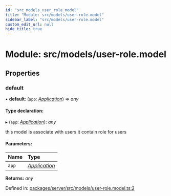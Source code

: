 ```yaml
---
id: "src_models_user_role_model"
title: "Module: src/models/user-role.model"
sidebar_label: "src/models/user-role.model"
custom_edit_url: null
hide_title: true
---
```


# Module: src/models/user-role.model

## Properties

### default

• **default**: (`app`: [*Application*](src_declarations.md#application)) => *any*

#### Type declaration:

▸ (`app`: [*Application*](src_declarations.md#application)): *any*

this model is associate with users
it contain role for users

#### Parameters:

Name | Type |
:------ | :------ |
`app` | [*Application*](src_declarations.md#application) |

**Returns:** *any*

Defined in: [packages/server/src/models/user-role.model.ts:2](https://github.com/xr3ngine/xr3ngine/blob/7650c2bea/packages/server/src/models/user-role.model.ts#L2)
